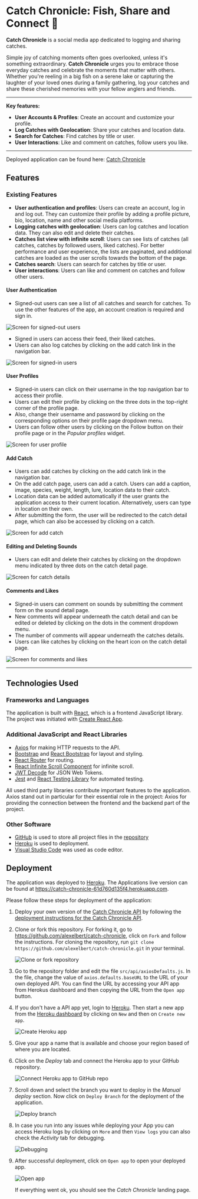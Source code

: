 # Catch Chronicle: Fish, Share and Connect 🎣

**Catch Chronicle** is a social media app dedicated to logging and sharing catches.


Simple joy of catching moments often goes overlooked, unless it's something extraordinary. **Catch Chronicle** urges you to embrace those everyday catches and celebrate the moments that matter with others.
Whether you're reeling in a big fish on a serene lake or capturing the laughter of your loved ones during a family gathering, log your catches and share these cherished memories with your fellow anglers and friends.

<hr>

**Key features:**

- **User Accounts & Profiles**: Create an account and customize your profile.
- **Log Catches with Geolocation**: Share your catches and location data.
- **Search for Catches**: Find catches by title or user.
- **User Interactions**: Like and comment on catches, follow users you like.

<hr>

Deployed application can be found here: [Catch Chronicle](https://catch-chronicle-61d760d135f4.herokuapp.com)

## Features

### Existing Features

- **User authentication and profiles**: Users can create an account, log in and log out. They can customize their profile by adding a profile picture, bio, location, name and other social media platforms.
- **Logging catches with geolocation**: Users can log catches and location data. They can also edit and delete their catches.
- **Catches list view with infinite scroll**: Users can see lists of catches (all catches, catches by followed users, liked catches). For better performance and user experience, the lists are paginated, and additional catches are loaded as the user scrolls towards the bottom of the page.
- **Catches search**: Users can search for catches by title or user.
- **User interactions**: Users can like and comment on catches and follow other users.


#### User Authentication

- Signed-out users can see a list of all catches and search for catches. To use the other features of the app, an account creation is required and sign in.

![Screen for signed-out users]()

- Signed in users can access their feed, their liked catches.
- Users can also log catches by clicking on the add catch link in the navigation bar.

![Screen for signed-in users]()

#### User Profiles

- Signed-in users can click on their username in the top navigation bar to access their profile.
- Users can edit their profile by clicking on the three dots in the top-right corner of the profile page.
- Also, change their username and password by clicking on the corresponding options on their profile page dropdown menu.
- Users can follow other users by clicking on the Follow button on their profile page or in the *Popular profiles* widget.

![Screen for user profile]()

#### Add Catch

- Users can add catches by clicking on the add catch link in the navigation bar.
- On the add catch page, users can add a catch. Users can add a caption, image, species, weight, length, lure, location data to their catch.
- Location data can be added automatically if the user grants the application access to their current location. Alternatively, users can type in location on their own.
- After submitting the form, the user will be redirected to the catch detail page, which can also be accessed by clicking on a catch.

![Screen for add catch]()

#### Editing and Deleting Sounds

- Users can edit and delete their catches by clicking on the dropdown menu indicated by three dots on the catch detail page.

![Screen for catch details]()

#### Comments and Likes

- Signed-in users can comment on sounds by submitting the comment form on the sound detail page.
- New comments will appear underneath the catch detail and can be edited or deleted by clicking on the dots in the comment dropdown menu.
- The number of comments will appear underneath the catches details.
- Users can like catches by clicking on the heart icon on the catch detail page.

![Screen for comments and likes]()


<hr>

## Technologies Used

### Frameworks and Languages

The application is built with [React](https://reactjs.org/), which is a frontend JavaScript library. The project was initiated with [Create React App](https://create-react-app.dev/).

### Additional JavaScript and React Libraries

- [Axios](https://axios-http.com/) for making HTTP requests to the API.
- [Bootstrap](https://getbootstrap.com/) and [React Bootstrap](https://react-bootstrap.github.io/) for layout and styling.
- [React Router](https://reactrouter.com/en/main) for routing.
- [React Infinite Scroll Component](https://www.npmjs.com/package/react-infinite-scroll-component) for infinite scroll.
- [JWT Decode](https://www.npmjs.com/package/jwt-decode) for JSON Web Tokens.
- [Jest](https://jestjs.io/) and [React Testing Library](https://testing-library.com/docs/react-testing-library/intro/) for automated testing.

All used third party libraries contribute important features to the application. Axios stand out in particular for their essential role in the project: Axios for providing the connection between the frontend and the backend part of the project.

### Other Software

- [GitHub](https://github.com/) is used to store all project files in the [repository](https://github.com/alexelbert/catch-chronicle)
- [Heroku](https://heroku.com/) is used to deployment.
- [Visual Studio Code](https://code.visualstudio.com) was used as code editor.


## Deployment

The application was deployed to [Heroku](https://heroku.com). The Applications live version can be found at https://catch-chronicle-61d760d135f4.herokuapp.com.

Please follow these steps for deployment of the application:

1. Deploy your own version of the [Catch Chronicle API](https://github.com/alexelbert/catch-chronicle-api) by following the [deployment instructions for the Catch Chronicle API](https://github.com/alexelbert/catch-chronicle-api#deployment).

2. Clone or fork this repository. For forking it, go to https://github.com/alexelbert/catch-chronicle, click on `Fork` and follow the instructions. For cloning the repository, run `git clone https://github.com/alexelbert/catch-chronicle.git` in your terminal.

 
    ![Clone or fork repository](docs/deployment/fork-or-clone-repo.png)

    </hr>

3. Go to the repository folder and edit the file `src/api/axiosDefaults.js`. In the file, change the value of `axios.defaults.baseURL` to the URL of your own deployed API. You can find the URL by accessing your API app from Herokus dashboard and then copying the URL from the `Open app` button.

4. If you don't have a API app yet, login to [Heroku](https://heroku.com). Then start a new app from the [Heroku dashboard](https://dashboard.heroku.com) by clicking on `New` and then on `Create new app`.


    ![Create Heroku app](docs/deployment/new-heroku-app.png)


5. Give your app a name that is available and choose your region based of where you are located.

6. Click on the *Deploy* tab and connect the Heroku app to your GitHub repository.


    ![Connect Heroku app to GitHub repo](docs/deployment/connect-to-github-heroku.png)


7. Scroll down and select the branch you want to deploy in the *Manual deploy* section. Now click on `Deploy Branch` for the deployment of the application.


    ![Deploy branch](docs/deployment/heroku-deploy-branch.png)


8.  In case you run into any issues while deploying your App you can access Heroku logs by clicking on `More` and then `View logs` you can also check the *Activity* tab for debugging.


    ![Debugging](docs/deployment/issue-deploy-heroku.png)

9.  After successful deployment, click on `Open app` to open your deployed app.


    ![Open app](docs/deployment/open-heroku-deployed-app.png)


    If everything went ok, you should see the *Catch Chronicle* landing page.

